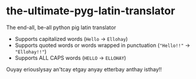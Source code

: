 # the-ultimate-pyg-latin-translator  
  
The end-all, be-all python pig latin translator  
  
* Supports capitalized words (`Hello` -> `Ellohay`)  
* Supports quoted words or words wrapped in punctuation (`"Hello!!"` -> `"Ellohay!!"`)  
* Supports ALL CAPS words (`HELLO` -> `ELLOHAY`)  
  
Ouyay eriouslysay an'tcay etgay anyay etterbay anthay isthay!!  
